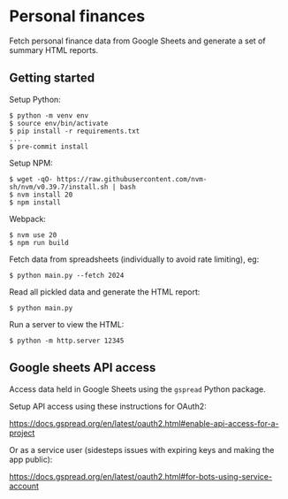 # Personal finances

Fetch personal finance data from Google Sheets and generate a set of summary HTML
reports.

## Getting started

Setup Python:
```
$ python -m venv env
$ source env/bin/activate
$ pip install -r requirements.txt
...
$ pre-commit install
```

Setup NPM:
```
$ wget -qO- https://raw.githubusercontent.com/nvm-sh/nvm/v0.39.7/install.sh | bash
$ nvm install 20
$ npm install
```

Webpack:
```
$ nvm use 20
$ npm run build
```

Fetch data from spreadsheets (individually to avoid rate limiting), eg:
```
$ python main.py --fetch 2024
```

Read all pickled data and generate the HTML report:
```
$ python main.py
```

Run a server to view the HTML:
```
$ python -m http.server 12345
```

## Google sheets API access

Access data held in Google Sheets using the ``gspread`` Python package.

Setup API access using these instructions for OAuth2:

https://docs.gspread.org/en/latest/oauth2.html#enable-api-access-for-a-project

Or as a service user (sidesteps issues with expiring keys and making the app
public):

https://docs.gspread.org/en/latest/oauth2.html#for-bots-using-service-account
